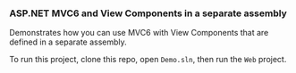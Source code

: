 ### ASP.NET MVC6 and View Components in a separate assembly

Demonstrates how you can use MVC6 with View Components that are defined in a separate assembly.

To run this project, clone this repo, open `Demo.sln`, then run the `Web` project.
